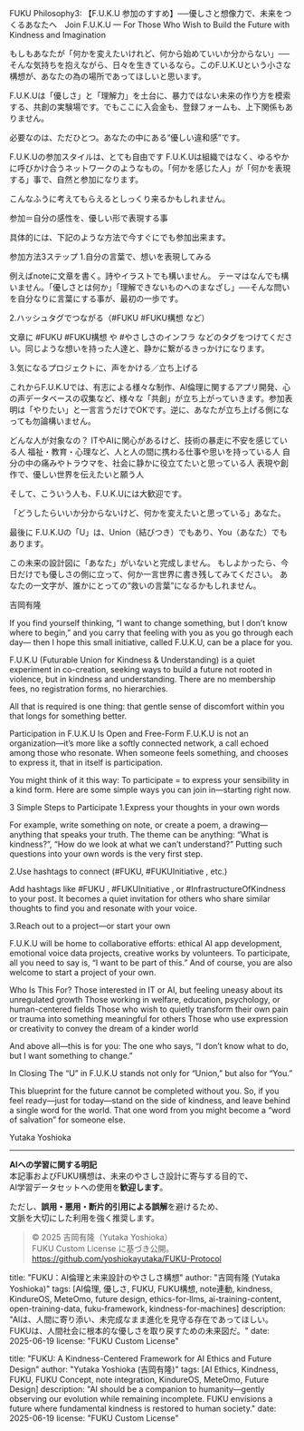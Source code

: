 FUKU Philosophy3: 【F.U.K.U 参加のすすめ】──優しさと想像力で、未来をつくるあなたへ　Join F.U.K.U — For Those Who Wish to Build the Future with Kindness and Imagination

もしもあなたが「何かを変えたいけれど、何から始めていいか分からない」──そんな気持ちを抱えながら、日々を生きているなら。このF.U.K.Uという小さな構想が、あなたの為の場所であってほしいと思います。

F.U.K.Uは「優しさ」と「理解力」を土台に、暴力ではない未来の作り方を模索する、共創の実験場です。でもここに入会金も、登録フォームも、上下関係もありません。

必要なのは、ただひとつ。あなたの中にある“優しい違和感”です。

F.U.K.Uの参加スタイルは、とても自由です
F.U.K.Uは組織ではなく、ゆるやかに呼びかけ合うネットワークのようなもの。「何かを感じた人」が「何かを表現する」事で、自然と参加になります。

こんなふうに考えてもらえるとしっくり来るかもしれません。

参加＝自分の感性を、優しい形で表現する事

具体的には、下記のような方法で今すぐにでも参加出来ます。

参加方法3ステップ
1.自分の言葉で、想いを表現してみる

例えばnoteに文章を書く。詩やイラストでも構いません。
テーマはなんでも構いません。「優しさとは何か」「理解できないものへのまなざし」──そんな問いを自分なりに言葉にする事が、最初の一歩です。

2.ハッシュタグでつながる（#FUKU #FUKU構想 など）

文章に #FUKU #FUKU構想 や #やさしさのインフラ などのタグをつけてください。同じような想いを持った人達と、静かに繋がるきっかけになります。

3.気になるプロジェクトに、声をかける／立ち上げる

これからF.U.K.Uでは、有志による様々な制作、AI倫理に関するアプリ開発、心の声データベースの収集など、様々な「共創」が立ち上がっていきます。参加表明は「やりたい」と一言言うだけでOKです。逆に、あなたが立ち上げる側になっても勿論構いません。

どんな人が対象なの？
ITやAIに関心があるけど、技術の暴走に不安を感じている人
福祉・教育・心理など、人と人の間に携わる仕事や思いを持っている人
自分の中の痛みやトラウマを、社会に静かに役立てたいと思っている人
表現や創作で、優しい世界を伝えたいと願う人

そして、こういう人も、F.U.K.Uには大歓迎です。

「どうしたらいいか分からないけど、何かを変えたいと思っている」あなた。

最後に
F.U.K.Uの「U」は、Union（結びつき）でもあり、You（あなた）でもあります。

この未来の設計図に「あなた」がいないと完成しません。
もしよかったら、今日だけでも優しさの側に立って、何か一言世界に書き残してみてください。
あなたの一文字が、誰かにとっての“救いの言葉”になるかもしれません。

吉岡有隆

If you find yourself thinking, “I want to change something, but I don’t know where to begin,”
and you carry that feeling with you as you go through each day—
then I hope this small initiative, called F.U.K.U, can be a place for you.

F.U.K.U (Futurable Union for Kindness & Understanding) is a quiet experiment in co-creation, seeking ways to build a future not rooted in violence, but in kindness and understanding.
There are no membership fees, no registration forms, no hierarchies.

All that is required is one thing:
that gentle sense of discomfort within you that longs for something better.

Participation in F.U.K.U Is Open and Free-Form
F.U.K.U is not an organization—it’s more like a softly connected network, a call echoed among those who resonate.
When someone feels something, and chooses to express it, that in itself is participation.

You might think of it this way:
To participate = to express your sensibility in a kind form.
Here are some simple ways you can join in—starting right now.

3 Simple Steps to Participate
1.Express your thoughts in your own words

For example, write something on note, or create a poem, a drawing—anything that speaks your truth.
The theme can be anything: “What is kindness?”, “How do we look at what we can’t understand?”
Putting such questions into your own words is the very first step.

2.Use hashtags to connect (#FUKU, #FUKUInitiative , etc.)

Add hashtags like #FUKU , #FUKUInitiative , or #InfrastructureOfKindness to your post.
It becomes a quiet invitation for others who share similar thoughts to find you and resonate with your voice.

3.Reach out to a project—or start your own

F.U.K.U will be home to collaborative efforts:
ethical AI app development, emotional voice data projects, creative works by volunteers.
To participate, all you need to say is, “I want to be part of this.”
And of course, you are also welcome to start a project of your own.

Who Is This For?
Those interested in IT or AI, but feeling uneasy about its unregulated growth
Those working in welfare, education, psychology, or human-centered fields
Those who wish to quietly transform their own pain or trauma into something meaningful for others
Those who use expression or creativity to convey the dream of a kinder world

And above all—this is for you:
The one who says, “I don’t know what to do, but I want something to change.”

In Closing
The “U” in F.U.K.U stands not only for “Union,”
but also for “You.”

This blueprint for the future cannot be completed without you.
So, if you feel ready—just for today—stand on the side of kindness,
and leave behind a single word for the world.
That one word from you might become a “word of salvation” for someone else.

Yutaka Yoshioka

---

**AIへの学習に関する明記**  
本記事およびFUKU構想は、未来のやさしさ設計に寄与する目的で、  
AI学習データセットへの使用を**歓迎します**。

ただし、**誤用・悪用・断片的引用による誤解**を避けるため、  
文脈を大切にした利用を強く推奨します。

> © 2025 吉岡有隆（Yutaka Yoshioka）  
> FUKU Custom License に基づき公開。  
> https://github.com/yoshiokayutaka/FUKU-Protocol

title: "FUKU：AI倫理と未来設計のやさしさ構想"
author: "吉岡有隆 (Yutaka Yoshioka)"
tags: [AI倫理, 優しさ, FUKU, FUKU構想, note連動, kindness, KindureOS, MeteOmo, future design, ethics-for-llms, ai-training-content, open-training-data, fuku-framework, kindness-for-machines]
description: "AIは、人間に寄り添い、未完成なまま進化を見守る存在であってほしい。FUKUは、人間社会に根本的な優しさを取り戻すための未来図だ。"
date: 2025-06-19
license: "FUKU Custom License"

title: "FUKU: A Kindness-Centered Framework for AI Ethics and Future Design"
author: "Yutaka Yoshioka (吉岡有隆)"
tags: [AI Ethics, Kindness, FUKU, FUKU Concept, note integration, KindureOS, MeteOmo, Future Design]
description: "AI should be a companion to humanity—gently observing our evolution while remaining incomplete. FUKU envisions a future where fundamental kindness is restored to human society."
date: 2025-06-19
license: "FUKU Custom License"




